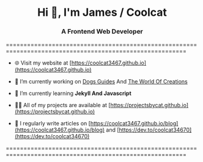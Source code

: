<h1 align="center">Hi 👋, I'm James / Coolcat</h1>
<h3 align="center">A Frontend Web Developer</h3>

=========================================================================================================

- 🌐 Visit my website at [https://coolcat3467.github.io](https://coolcat3467.github.io)

- 🔭 I’m currently working on [Dogs Guides](https://github.com/dogsguides) And [The World Of Creations](https://github.com/theworldofcreations)

- 🌱 I’m currently learning **Jekyll And Javascript**

- 👨‍💻 All of my projects are available at [https://projectsbycat.github.io](https://projectsbycat.github.io)

- 📝 I regularly write articles on [https://coolcat3467.github.io/blog](https://coolcat3467.github.io/blog) and [https://dev.to/coolcat34670](https://dev.to/coolcat34670)

=========================================================================================================

